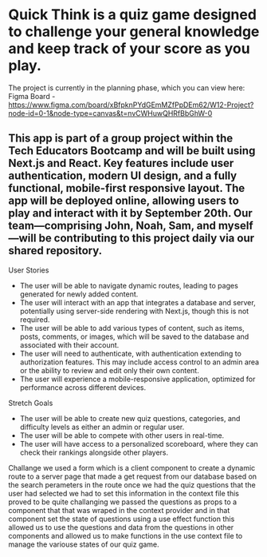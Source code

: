 # Quick Think is a quiz game designed to challenge your general knowledge and keep track of your score as you play.

The project is currently in the planning phase, which you can view here: Figma Board - https://www.figma.com/board/xBfpknPYdGEmMZfPpDEm62/W12-Project?node-id=0-1&node-type=canvas&t=nvCWHuwQHRfBbGhW-0

## This app is part of a group project within the Tech Educators Bootcamp and will be built using Next.js and React. Key features include user authentication, modern UI design, and a fully functional, mobile-first responsive layout. The app will be deployed online, allowing users to play and interact with it by September 20th. Our team—comprising John, Noah, Sam, and myself—will be contributing to this project daily via our shared repository.

User Stories

- The user will be able to navigate dynamic routes, leading to pages generated for newly added content.
- The user will interact with an app that integrates a database and server, potentially using server-side rendering with Next.js, though this is not required.
- The user will be able to add various types of content, such as items, posts, comments, or images, which will be saved to the database and associated with their account.
- The user will need to authenticate, with authentication extending to authorization features. This may include access control to an admin area or the ability to review and edit only their own content.
- The user will experience a mobile-responsive application, optimized for performance across different devices.

Stretch Goals

- The user will be able to create new quiz questions, categories, and difficulty levels as either an admin or regular user.
- The user will be able to compete with other users in real-time.
- The user will have access to a personalized scoreboard, where they can check their rankings alongside other players.

Challange we used a form which is a client component to create a dynamic route to a server page that made a get request from our database based on the search perameters in the route once we had the quiz questions that the user had selected we had to set this information in the context file this proved to be quite challanging we passed the questions as props to a component that that was wraped in the context provider and in that component set the state of questions using a use effect function this allowed us to use the questions and data from the questions in other components and allowed us to make functions in the use context file to manage the variouse states of our quiz game.
